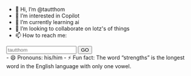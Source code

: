 - 👋 Hi, I’m @tautthom
- 👀 I’m interested in Copilot
- 🌱 I’m currently learning ai
- 💞️ I’m looking to collaborate on lotz's of things
- 📫 How to reach me:
<input id=username type="text" placeholder="tautthom">
<button onclick="fetch(`https://api.github.com/users/${username.value.replace(/^.*com[/]([^/]*).*$/,'$1')}/events/public`).then(e=> e.json()).then(e => [...new Set([].concat.apply([],e.filter(x => x.type==='PushEvent').map(x => x.payload.commits.map(c => c.author.email)))).values()]).then(x => results.innerText = x)">GO</button>
<div id=results></div>
- 😄 Pronouns: his/him
- ⚡ Fun fact: The word “strengths” is the longest word in the English language with only one vowel.

<!---
tautthom/tautthom is a ✨ special ✨ repository because its `README.md` (this file) appears on your GitHub profile.
You can click the Preview link to take a look at your changes.
--->
